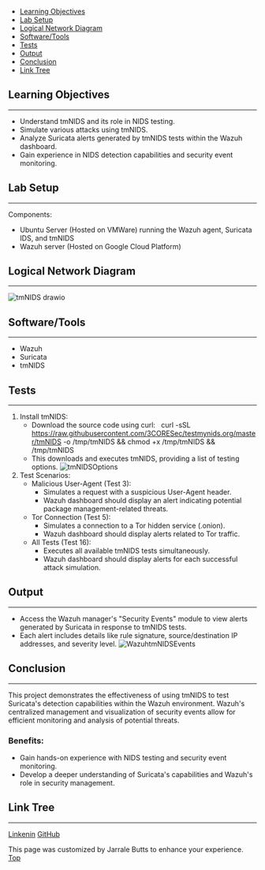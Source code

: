 - [Learning Objectives](#learning-objectivies)
- [Lab Setup](#lab-setup)
- [Logical Network Diagram](#logical-network-diagram)
- [Software/Tools](#softwaretools)
- [Tests](#tests)
- [Output](#output)
- [Conclusion](#conclusion)
- [Link Tree](#link-tree)

## Learning Objectives
***
* Understand tmNIDS and its role in NIDS testing.
* Simulate various attacks using tmNIDS.
* Analyze Suricata alerts generated by tmNIDS tests within the Wazuh dashboard.
* Gain experience in NIDS detection capabilities and security event monitoring.

## Lab Setup
***
Components:
* Ubuntu Server (Hosted on VMWare) running the Wazuh agent, Suricata IDS, and tmNIDS
* Wazuh server (Hosted on Google Cloud Platform)

## Logical Network Diagram
***
![tmNIDS drawio](https://github.com/user-attachments/assets/5edb8feb-ae08-413f-ab10-0d555767a371)

## Software/Tools
***
* Wazuh
* Suricata
* tmNIDS

## Tests
***
1. Install tmNIDS:
    * Download the source code using curl:   curl -sSL https://raw.githubusercontent.com/3CORESec/testmynids.org/master/tmNIDS -o /tmp/tmNIDS && chmod +x /tmp/tmNIDS && /tmp/tmNIDS
   * This downloads and executes tmNIDS, providing a list of testing options.
![tmNIDSOptions](https://github.com/user-attachments/assets/6850f548-569e-41fc-9987-d12089d60797)
2. Test Scenarios:
    * Malicious User-Agent (Test 3):
        * Simulates a request with a suspicious User-Agent header.
        * Wazuh dashboard should display an alert indicating potential package management-related threats.
    * Tor Connection (Test 5):
        * Simulates a connection to a Tor hidden service (.onion).
        * Wazuh dashboard should display alerts related to Tor traffic.
    * All Tests (Test 16):
        * Executes all available tmNIDS tests simultaneously.
        * Wazuh dashboard should display alerts for each successful attack simulation.

## Output
***
* Access the Wazuh manager's "Security Events" module to view alerts generated by Suricata in response to tmNIDS tests.
* Each alert includes details like rule signature, source/destination IP addresses, and severity level.
![WazuhtmNIDSEvents](https://github.com/user-attachments/assets/5bdca9b2-9f74-48d6-82fd-a2718d34c08b)

## Conclusion
***
This project demonstrates the effectiveness of using tmNIDS to test Suricata's detection capabilities within the Wazuh environment. Wazuh's centralized management and visualization of security events allow for efficient monitoring and analysis of potential threats.
### Benefits:
* Gain hands-on experience with NIDS testing and security event monitoring.
* Develop a deeper understanding of Suricata's capabilities and Wazuh's role in security management.

## Link Tree
***
[Linkenin](https://www.linkedin.com/in/jarrale-butts/)
[GitHub](https://github.com/TekiBotz)

This page was customized by Jarrale Butts to enhance your experience.
[Top](#top)

